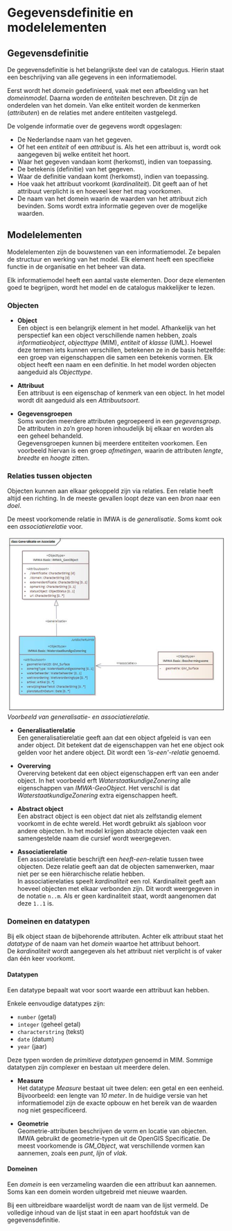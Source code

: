 # Gegevensdefinitie en modelelementen

## Gegevensdefinitie

De gegevensdefinitie is het belangrijkste deel van de catalogus. Hierin staat een beschrijving van alle gegevens in een informatiemodel.  

Eerst wordt het *domein* gedefinieerd, vaak met een afbeelding van het *domeinmodel*. Daarna worden de *entiteiten* beschreven. Dit zijn de onderdelen van het domein. Van elke entiteit worden de kenmerken (*attributen*) en de relaties met andere entiteiten vastgelegd.  

De volgende informatie over de gegevens wordt opgeslagen:

- De Nederlandse naam van het gegeven.
- Of het een *entiteit* of een *attribuut* is. Als het een attribuut is, wordt ook aangegeven bij welke entiteit het hoort.
- Waar het gegeven vandaan komt (herkomst), indien van toepassing.
- De betekenis (definitie) van het gegeven.
- Waar de definitie vandaan komt (herkomst), indien van toepassing.
- Hoe vaak het attribuut voorkomt (*kardinaliteit*). Dit geeft aan of het attribuut verplicht is en hoeveel keer het mag voorkomen.
- De naam van het domein waarin de waarden van het attribuut zich bevinden. Soms wordt extra informatie gegeven over de mogelijke waarden.

## Modelelementen

Modelelementen zijn de bouwstenen van een informatiemodel. Ze bepalen de structuur en werking van het model. Elk element heeft een specifieke functie in de organisatie en het beheer van data.  

Elk informatiemodel heeft een aantal vaste elementen. Door deze elementen goed te begrijpen, wordt het model en de catalogus makkelijker te lezen.

### Objecten

- **Object**  
  Een object is een belangrijk element in het model. Afhankelijk van het perspectief kan een object verschillende namen hebben, zoals *informatieobject*, *objecttype* (MIM), *entiteit* of *klasse* (UML). Hoewel deze termen iets kunnen verschillen, betekenen ze in de basis hetzelfde: een groep van eigenschappen die samen een betekenis vormen. Elk object heeft een naam en een definitie. In het model worden objecten aangeduid als *Objecttype*.

- **Attribuut**  
  Een attribuut is een eigenschap of kenmerk van een object. In het model wordt dit aangeduid als een *Attribuutsoort*.

- **Gegevensgroepen**  
  Soms worden meerdere attributen gegroepeerd in een *gegevensgroep*. De attributen in zo’n groep horen inhoudelijk bij elkaar en worden als een geheel behandeld.  
  Gegevensgroepen kunnen bij meerdere entiteiten voorkomen. Een voorbeeld hiervan is een groep *afmetingen*, waarin de attributen *lengte*, *breedte* en *hoogte* zitten.

### Relaties tussen objecten

Objecten kunnen aan elkaar gekoppeld zijn via relaties. Een relatie heeft altijd een richting. In de meeste gevallen loopt deze van een *bron* naar een *doel*.  

De meest voorkomende relatie in IMWA is de *generalisatie*. Soms komt ook een *associatierelatie* voor.

![Relaties](https://github.com/Aquo-standaard/IMWA-basis/blob/main/algemeen/generalisatie_en_associatie.jpg)  
*Voorbeeld van generalisatie- en associatierelatie.*

- **Generalisatierelatie**  
  Een generalisatierelatie geeft aan dat een object afgeleid is van een ander object. Dit betekent dat de eigenschappen van het ene object ook gelden voor het andere object. Dit wordt een *'is-een'-relatie* genoemd.  

- **Overerving**  
  Overerving betekent dat een object eigenschappen erft van een ander object. In het voorbeeld erft *WaterstaatkundigeZonering* alle eigenschappen van *IMWA-GeoObject*. Het verschil is dat *WaterstaatkundigeZonering* extra eigenschappen heeft.

- **Abstract object**  
  Een abstract object is een object dat niet als zelfstandig element voorkomt in de echte wereld. Het wordt gebruikt als sjabloon voor andere objecten. In het model krijgen abstracte objecten vaak een samengestelde naam die cursief wordt weergegeven.

- **Associatierelatie**  
  Een associatierelatie beschrijft een *heeft-een*-relatie tussen twee objecten. Deze relatie geeft aan dat de objecten samenwerken, maar niet per se een hiërarchische relatie hebben.  
  In associatierelaties speelt *kardinaliteit* een rol. Kardinaliteit geeft aan hoeveel objecten met elkaar verbonden zijn. Dit wordt weergegeven in de notatie `n..m`. Als er geen kardinaliteit staat, wordt aangenomen dat deze `1..1` is.

### Domeinen en datatypen

Bij elk object staan de bijbehorende attributen. Achter elk attribuut staat het *datatype* of de naam van het *domein* waartoe het attribuut behoort.  
De *kardinaliteit* wordt aangegeven als het attribuut niet verplicht is of vaker dan één keer voorkomt.

#### Datatypen

Een datatype bepaalt wat voor soort waarde een attribuut kan hebben.  

Enkele eenvoudige datatypes zijn:

- `number` (getal)
- `integer` (geheel getal)
- `characterstring` (tekst)
- `date` (datum)
- `year` (jaar)

Deze typen worden de *primitieve datatypen* genoemd in MIM. Sommige datatypen zijn complexer en bestaan uit meerdere delen.

- **Measure**  
  Het datatype *Measure* bestaat uit twee delen: een getal en een eenheid. Bijvoorbeeld: een lengte van *10 meter*. In de huidige versie van het informatiemodel zijn de exacte opbouw en het bereik van de waarden nog niet gespecificeerd.

- **Geometrie**  
  Geometrie-attributen beschrijven de vorm en locatie van objecten. IMWA gebruikt de geometrie-typen uit de OpenGIS Specificatie. De meest voorkomende is *GM_Object*, wat verschillende vormen kan aannemen, zoals een *punt*, *lijn* of *vlak*.

#### Domeinen

Een *domein* is een verzameling waarden die een attribuut kan aannemen. Soms kan een domein worden uitgebreid met nieuwe waarden.  

Bij een uitbreidbare waardelijst wordt de naam van de lijst vermeld. De volledige inhoud van de lijst staat in een apart hoofdstuk van de gegevensdefinitie.
